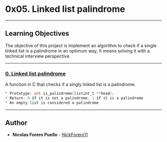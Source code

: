 # 0x05. Linked list palindrome

---

## Learning Objectives

The objective of this project is implement an algorithm to check if a single linked list is a
palindrome in an optimum way, It means solving it with a technical interview perspective.

---

### [0. Linked list palindrome](./0-is_palindrome.c)

A function in C that checks if a singly linked list is a palindrome.

```C
* Prototype: int is_palindrome(listint_t **head);
* Return: 0 if it is not a palindrome, 1 if it is a palindrome
* An empty list is considered a palindrome
```

---

## Author

* **Nicolas Forero Puello** - [NickForero11](https://github.com/NickForero11)
